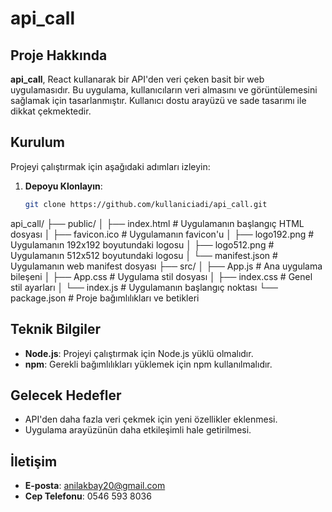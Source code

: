 # api_call

## Proje Hakkında
**api_call**, React kullanarak bir API'den veri çeken basit bir web uygulamasıdır. Bu uygulama, kullanıcıların veri almasını ve görüntülemesini sağlamak için tasarlanmıştır. Kullanıcı dostu arayüzü ve sade tasarımı ile dikkat çekmektedir.

## Kurulum
Projeyi çalıştırmak için aşağıdaki adımları izleyin:

1. **Depoyu Klonlayın**:
   ```bash
   git clone https://github.com/kullaniciadi/api_call.git

api_call/
├── public/
│   ├── index.html         # Uygulamanın başlangıç HTML dosyası
│   ├── favicon.ico        # Uygulamanın favicon'u
│   ├── logo192.png        # Uygulamanın 192x192 boyutundaki logosu
│   ├── logo512.png        # Uygulamanın 512x512 boyutundaki logosu
│   └── manifest.json      # Uygulamanın web manifest dosyası
├── src/
│   ├── App.js             # Ana uygulama bileşeni
│   ├── App.css            # Uygulama stil dosyası
│   ├── index.css          # Genel stil ayarları
│   └── index.js           # Uygulamanın başlangıç noktası
└── package.json           # Proje bağımlılıkları ve betikleri


## **Teknik Bilgiler**
- **Node.js**: Projeyi çalıştırmak için Node.js yüklü olmalıdır.
- **npm**: Gerekli bağımlılıkları yüklemek için npm kullanılmalıdır.

## **Gelecek Hedefler**
- API'den daha fazla veri çekmek için yeni özellikler eklenmesi.
- Uygulama arayüzünün daha etkileşimli hale getirilmesi.

## **İletişim**
- **E-posta**: [anilakbay20@gmail.com](mailto:anilakbay20@gmail.com)
- **Cep Telefonu**: 0546 593 8036

